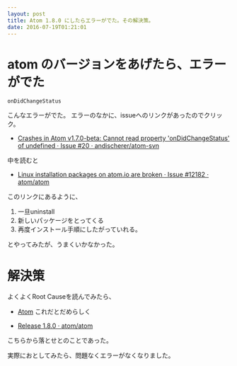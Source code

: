 ```yaml
---
layout: post
title: Atom 1.8.0 にしたらエラーがでた。その解決策。
date: 2016-07-19T01:21:01
---
```


# atom のバージョンをあげたら、エラーがでた

```
onDidChangeStatus
```

こんなエラーがでた。
エラーのなかに、issueへのリンクがあったのでクリック。

* [Crashes in Atom v1.7.0-beta: Cannot read property 'onDidChangeStatus' of undefined · Issue #20 · andischerer/atom-svn](https://github.com/andischerer/atom-svn/issues/20)

中を読むと

* [Linux installation packages on atom.io are broken · Issue #12182 · atom/atom](https://github.com/atom/atom/issues/12182)

このリンクにあるように、

1. 一旦uninstall
2. 新しいパッケージをとってくる
3. 再度インストール手順にしたがっていれる。

とやってみたが、うまくいかなかった。

# 解決策

よくよくRoot Causeを読んでみたら、
* [Atom](https://atom.io/)
これだとだめらしく

* [Release 1.8.0 · atom/atom](https://github.com/atom/atom/releases/tag/v1.8.0)

こちらから落とせとのことであった。

実際におとしてみたら、問題なくエラーがなくなりました。
